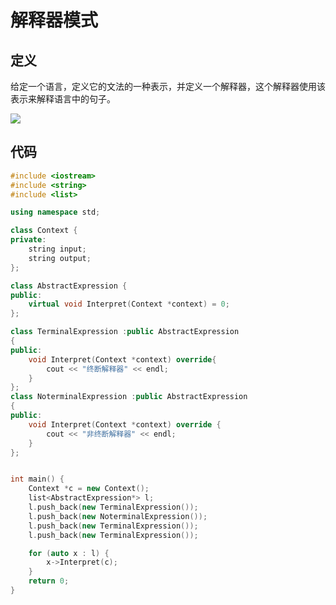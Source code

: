 # 解释器模式







## 定义



给定一个语言，定义它的文法的一种表示，并定义一个解释器，这个解释器使用该表示来解释语言中的句子。



![](F:\GithubOpenSource\Records\设计模式\image\解释器模式.png)





## 代码



```c++
#include <iostream>
#include <string>
#include <list>

using namespace std;

class Context {
private:
	string input;
	string output;
};

class AbstractExpression {
public:
	virtual void Interpret(Context *context) = 0;
};

class TerminalExpression :public AbstractExpression
{
public:
	void Interpret(Context *context) override{
		cout << "终断解释器" << endl;
	}
};
class NoterminalExpression :public AbstractExpression
{
public:
	void Interpret(Context *context) override {
		cout << "非终断解释器" << endl;
	}
};


int main() {
	Context *c = new Context();
	list<AbstractExpression*> l;
	l.push_back(new TerminalExpression());
	l.push_back(new NoterminalExpression());
	l.push_back(new TerminalExpression());
	l.push_back(new TerminalExpression());

	for (auto x : l) {
		x->Interpret(c);
	}
	return 0;
}
```

